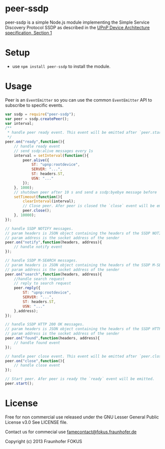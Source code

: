 peer-ssdp 
=========

peer-ssdp is a simple Node.js module implementing the Simple Service Discovery Protocol SSDP as described in the
[UPnP Device Architecture specification, Section 1](http://www.upnp.org/specs/arch/UPnP-arch-DeviceArchitecture-v1.1.pdf)

Setup
=====

  * use `npm install peer-ssdp` to install the module.
  
Usage
=====
Peer is an `EventEmitter` so you can use the common `EventEmitter` API to subscribe to specific events.

```javascript
var ssdp = require("peer-ssdp");
var peer = ssdp.createPeer();
var interval;
/**
 * handle peer ready event. This event will be emitted after `peer.start()` is called.
 */
peer.on("ready",function(){
	// handle ready event
	// send ssdp:alive messages every 1s
	interval = setInterval(function(){
		peer.alive({
			ST: "upnp:rootdevice",
			SERVER: "...",
			ST: headers.ST,
			USN: "..."
		});
	}, 1000);
	// shutdown peer after 10 s and send a ssdp:byebye message before
	setTimeout(function(){
		clearInterval(interval);
		// Close peer. Afer peer is closed the `close` event will be emitted.
		peer.close();
	}, 10000);
});

// handle SSDP NOTIFY messages. 
// param headers is JSON object containing the headers of the SSDP NOTIFY message as key-value-pair. 
// param address is the socket address of the sender
peer.on("notify",function(headers, address){
	// handle notify event
});

// handle SSDP M-SEARCH messages. 
// param headers is JSON object containing the headers of the SSDP M-SEARCH message as key-value-pair. 
// param address is the socket address of the sender
peer.on("search",function(headers, address){
	//handle search request
	// reply to search request 
	peer.reply({
		ST: "upnp:rootdevice",
		SERVER: "...",
		ST: headers.ST,
		USN: "..."
	},address);
});

// handle SSDP HTTP 200 OK messages. 
// param headers is JSON object containing the headers of the SSDP HTTP 200 OK  message as key-value-pair. 
// param address is the socket address of the sender
peer.on("found",function(headers, address){
	// handle found event
});

// handle peer close event. This event will be emitted after `peer.close()` is called.
peer.on("close",function(){
	// handle close event
});

// Start peer. Afer peer is ready the `ready` event will be emitted.
peer.start();
``` 

License
=======

Free for non commercial use released under the GNU Lesser General Public License v3.0
See LICENSE file.

Contact us for commecial use famecontact@fokus.fraunhofer.de

Copyright (c) 2013 Fraunhofer FOKUS